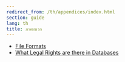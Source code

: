 ```yaml
---
redirect_from: /th/appendices/index.html
section: guide
lang: th
title: ภาคผนวก 
---
```


-   [File Formats](http://opendatahandbook.org/guide/en/appendices/file-formats)
-   [What Legal Rights are there in Databases](http://opendatahandbook.org/guide/en/appendices/what-legal-ip-rights-are-there-in-databases/)

